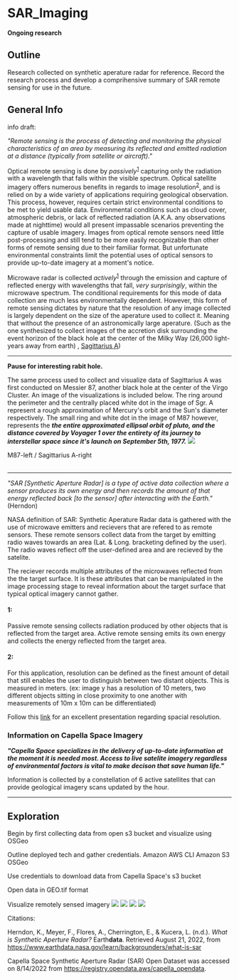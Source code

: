 # SAR_Imaging
**Ongoing research**
## Outline
Research collected on synthetic aperature radar for reference. Record the research process and develop a comprihensive summary of SAR remote sensing for use in the future. 

## General Info
info draft: 


*"Remote sensing is the process of detecting and monitoring the physical characteristics of an area by measuring its reflected and emitted radiation at a distance (typically from satellite or aircraft)."*

Optical remote sensing is done by *passively*<sup>[1](#1)</sup> capturing only the radiation with a wavelength that falls within the visible spectrum. Optical satellite imagery offers numerous benefits in regards to image resolution<sup>[2](#2)</sup>, and is relied on by a wide variety of applications requiring geological observation. This process, however, requires certain strict environmental conditions to be met to yield usable data. Environmental conditions such as cloud cover, atmospheric debris, or lack of reflected radiation (A.K.A. any observations made at nighttime) would all present impassable scenarios preventing the capture of usable imagery. Images from optical remote sensors need little post-processing and still tend to be more easily recognizable than other forms of remote sensing due to their familiar format. But unfortunate environmental constraints limit the potential uses of optical sensors to provide up-to-date imagery at a moment's notice.

Microwave radar is collected *actively*<sup>[1](#1)</sup> through the emission and capture of reflected energy with wavelengths that fall, *very surprisingly*, within the microwave spectrum. The conditional requirements for this mode of data collection are much less environmentally dependent. However, this form of remote sensing dictates by nature that the resolution of any image collected is largely dependent on the size of the aperature used to collect it. Meaning that without the presence of an astronomically large aperature. (Such as the one synthesized to collect images of the accretion disk surrounding the event horizon of the black hole at the center of the Milky Way (26,000 light-years away from earth) , [Sagittarius A](https://www.space.com/meet-milky-way-black-hole-sagittarius-a))

* **

**Pause for interesting rabit hole.**

The same process used to collect and visualize data of Sagittarius A was first conducted on Messier 87, another black hole at the center of the Virgo Cluster. An image of the visualizations is included below. The ring around the perimeter and the centrally placed white dot in the image of Sgr. A represent a rough approximation of Mercury's orbit and the Sun's diameter respectively. The small ring and white dot in the image of M87 however, represents the ***the entire approximated ellipsal orbit of pluto, and the distance covered by Voyager 1 over the entirety of its journey to interstellar space since it's launch on September 5th, 1977.*** 
![](./black-hole-M87.jpeg)

M87-left / Sagittarius A-right
</br>
</br>


* ** 
*"SAR [Synthetic Aperture Radar] is a type of active data collection where a sensor produces its own energy and then records the amount of that energy reflected back [to the sensor] after interacting with the Earth."*(Herndon) 

NASA definition of SAR: 
Synthetic Aperature Radar data is gathered with the use of microwave emitters and recievers that are refered to as remote sensors. These remote sensors collect data from the target by emitting radio waves towards an area (Lat. & Long. bracketing defined by the user). The radio waves reflect off the user-defined area and are recieved by the satelite.  

The reciever records multiple attributes of the microwaves reflected from the the target surface. It is these attributes that can be manipulated in the image processing stage to reveal information about the target surface that typical optical imagery cannot gather. 

#### 1: 
Passive remote sensing collects radiation produced by other objects that is reflected from the target area.
Active remote sensing emits its own energy and collects the energy reflected from the target area.

#### 2:
For this application, resolution can be defined as the finest amount of detail that still enables the user to distinguish between two distant objects. This is measured in meters. (ex: image y has a resolution of 10 meters, two different objects sitting in close proximity to one another with measurements of 10m x 10m can be differentiated)

 Follow this [link](http://www.edc.uri.edu/nrs/classes/nrs409/rs/lectures/howremotesensonwork.pdf) for an excellent presentation regarding spacial resolution. 

### **Information on Capella Space Imagery**
***"Capella Space specializes in the delivery of up-to-date information at the moment it is needed most. Access to live satelite imagery regardless of environmental factors is vital to make decison that save human life."***

Information is collected by a constellation of 6 active satellites that can provide geological imagery scans updated by the hour.

* **
## Exploration


Begin by first collecting data from open s3 bucket and visualize using OSGeo

Outline deployed tech and gather credentials.
Amazon AWS CLI 
Amazon S3 
OSGeo

Use credentials to download data from Capella Space's s3 bucket

Open data in GEO.tif format 

Visualize remotely sensed imagery
![](./RAW.png)
![](./first-look-correction-1.png)
![](./feedback-spectrum-autoclassify.png)
![](./glacier_flow_previews.png)

Citations:

Herndon, K., Meyer, F., Flores, A., Cherrington, E., &amp; Kucera, L. (n.d.). *What is Synthetic Aperture Radar?* Earth**data**. Retrieved August 21, 2022, from https://www.earthdata.nasa.gov/learn/backgrounders/what-is-sar 

Capella Space Synthetic Aperture Radar (SAR) Open Dataset was accessed on 8/14/2022 from https://registry.opendata.aws/capella_opendata.
